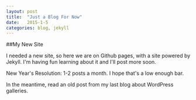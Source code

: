 ```yaml
---
layout: post
title:  "Just a Blog For Now"
date:   2015-1-5
categories: blog, jekyll
---
```


##My New Site

I needed a new site, so here we are on Github pages, with a site powered by Jekyll. I'm having fun learning about it and I'll post more soon. 

New Year's Resolution: 1-2 posts a month. I hope that's a low enough bar.

In the meantime, read an old post from my last blog about WordPress galleries.